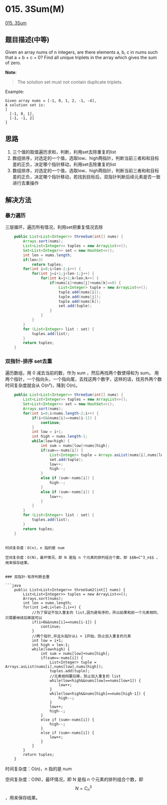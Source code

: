 # 015. 3Sum(M)
[015. 3Sum](https://leetcode-cn.com/problems/3sum/)

## 题目描述\(中等\)

Given an array nums of n integers, are there elements a, b, c in nums such that a + b + c = 0? Find all unique triplets in the array which gives the sum of zero.

**Note**:

> The solution set must not contain duplicate triplets.

Example:

```
Given array nums = [-1, 0, 1, 2, -1, -4],
A solution set is:
[
  [-1, 0, 1],
  [-1, -1, 2]
]
```

## 思路

1. 三个值的取值遍历求和，判断，利用set去除重复的list
2. 数组排序，对选定的一个值，选取low、high两指针，判断当前三者和和目标差的正负，决定哪个指针移动，利用set去除重复的list
3. 数组排序，对选定的一个值，选取low、high两指针，判断当前三者和和目标差的正负，决定哪个指针移动，若找到目标后，双指针判断后续元素是否一致进行去重操作

## 解决方法

### 暴力遍历

三层循环，遍历所有情况，利用set把重复情况去除
```java
    public List<List<Integer>> threeSum(int[] nums) {
        Arrays.sort(nums);
        List<List<Integer>> tuples = new ArrayList<>();
        Set<List<Integer>> set = new HashSet<>();
        int len = nums.length;
        if(len<3)
            return tuples;
        for(int i=0;i<len-2;i++) {
            for(int j=i+1;j<len-1;j++) {
                for(int k=j+1;k<len;k++) {
                    if(nums[i]+nums[j]+nums[k]==0) {
                        List<Integer> tuple = new ArrayList<>();
                        tuple.add(nums[i]);
                        tuple.add(nums[j]);
                        tuple.add(nums[k]);
                        set.add(tuple);
                    }
                }
            }
        }
        for (List<Integer> list : set) {
            tuples.add(list);
        }
        return tuples;
    }
```

### 双指针-排序 set去重

遍历数组，用 0 减去当前的数，作为 sum ，然后再找两个数使得和为 sum。
用两个指针，一个指向头，一个指向尾，去找这两个数字，这样的话，找另外两个数时间复杂度就会从 O(n²)，降到 O(n)。

```java
    public List<List<Integer>> threeSum(int[] nums) {
        List<List<Integer>> tuples = new ArrayList<>();
        Set<List<Integer>> set = new HashSet<>();
        Arrays.sort(nums);
        for(int i=0;i<nums.length-2;i++) {
            if(i>0&&nums[i]==nums[i-1]) {
                continue;
            }
            int low = i+1;
            int high = nums.length-1;
            while(low<high) {
                int sum = nums[low]+nums[high];
                if(sum==-nums[i]) {
                    List<Integer> tuple = Arrays.asList(nums[i],nums[low],nums[high]);
                    set.add(tuple);
                    low++;
                    high--;
                }
                else if (sum>-nums[i]) {
                    high--;
                }
                else if (sum<-nums[i]) {
                    low++;
                }
            }
        }
        for (List<Integer> list : set) {
            tuples.add(list);
        }
        return tuples;
    }
```

```

时间复杂度：O(n)，n 指的是 num

空间复杂度：O(N)，最坏情况，即 N 是指 n 个元素的排列组合个数，即 $$N=C^3_n$$​​ ，用来保存结果。


### 双指针-有序判断去重

```java
    public List<List<Integer>> threeSum2(int[] nums) {
        List<List<Integer>> tuples = new ArrayList<>();
        Arrays.sort(nums);
        int len = nums.length;
        for(int i=0;i<len-2;i++) {
            //为了保证不加入重复的 list,因为是有序的，所以如果和前一个元素相同，只需要继续后移就可以
            if(i>0&&nums[i]==nums[i-1]) {
                continue;
            }
            //两个指针,并且头指针从i + 1开始，防止加入重复的元素
            int low = i+1;
            int high = len-1;
            while(low<high) {
                int sum = nums[low]+nums[high];
                if(sum==-nums[i]) {
                    List<Integer> tuple = Arrays.asList(nums[i],nums[low],nums[high]);
                    tuples.add(tuple);
                    //元素相同要后移，防止加入重复的 list
                    while(low<high&&nums[low]==nums[low+1]) {
                        low++;
                    }
                    while(low<high&&nums[high]==nums[high-1]) {
                        high--;
                    }
                    low++;
                    high--;
                }
                else if (sum>-nums[i]) {
                    high--;
                }
                else if (sum<-nums[i]) {
                    low++;
                }
            }
        }
        return tuples;
    }
```

时间复杂度：O(n)，n 指的是 num

空间复杂度：O(N)，最坏情况，即 N 是指 n 个元素的排列组合个数，即 $$N=C^3_n$$​​ ，用来保存结果。



